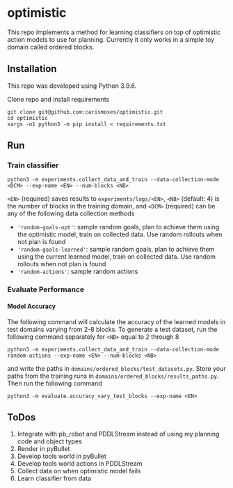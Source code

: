 # optimistic

This repo implements a method for learning classifiers on top of optimistic action models to use for planning. Currently it only works in a simple toy domain called ordered blocks.

## Installation

This repo was developed using Python 3.9.6.

Clone repo and install requirements
```
git clone git@github.com:carismoses/optimistic.git
cd optimistic
xargs -n1 python3 -m pip install < requirements.txt
```

## Run

### Train classifier ###
```
python3 -m experiments.collect_data_and_train --data-collection-mode <DCM> --exp-name <EN> --num-blocks <NB>
```

```<EN>``` (required) saves results to ```experiments/logs/<EN>```, ```<NB>``` (default: 4) is the number of blocks in the training domain, and ```<DCM>``` (required) can be any of the following data collection methods

- ```'random-goals-opt'```: sample random goals, plan to achieve them using the optimistic model, train on collected data. Use random rollouts when not plan is found
- ```'random-goals-learned'```: sample random goals, plan to achieve them using the current learned model, train on collected data. Use random rollouts when not plan is found
- ```'random-actions'```: sample random actions

### Evaluate Performance ###

#### Model Accuracy ####
The following command will calculate the accuracy of the learned models in test domains varying from 2-8 blocks. To generate a test dataset, run the following command separately for ```<NB>``` equal to 2 through 8

```
python3 -m experiments.collect_data_and_train --data-collection-mode random-actions --exp-name <EN> --num-blocks <NB>
```
and write the paths in ```domains/ordered_blocks/test_datasets.py```. Store your paths from the training runs in ```domains/ordered_blocks/results_paths.py```. Then run the following command

```
python3 -m evaluate.accuracy_vary_test_blocks --exp-name <EN>
```

## ToDos
1. Integrate with pb_robot and PDDLStream instead of using my planning code and object types
2. Render in pyBullet
3. Develop tools world in pyBullet
4. Develop tools world actions in PDDLStream
5. Collect data on when optimistic model fails
6. Learn classifier from data
